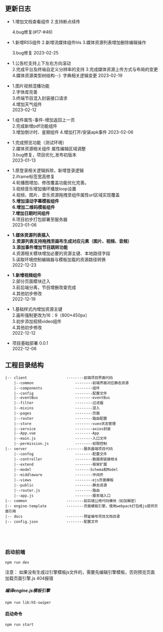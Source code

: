 ## 更新日志  

*  1.增加文档查看组件
   2.支持断点续传

   4.bug修复(#17-#46)

*  1.新增RSS组件
   2.新增流媒体组件hls
   3.媒体资源列表增加删除编辑操作
   
   3.bug修复
   2023-02-25

*  1.公告栏支持上下左右方向滚动  
   2.完成平台及终端自定义分辨率的支持 
   3.完成媒体资源上传方式与布局的变更
   4.媒体资源类型树结构--》字典相关逻辑变更
   2023-02-19

*  1.图片视频混播功能  
   2.字体库完善  
   3.终端节目混入封装接口请求  
   4.增加天气组件   
   2023-02-12

*  1.组件属性-事件-增加返回上一页  
   2.完成新增pdf功能组件  
   3.增加倒计时、星期组件
   4.增加打开/安装apk事件
   2023-02-06
     
*  1.完成预览功能（测试环境）  
   2.媒体资源相关组件 属性编辑区域调整   
   3.bug修复，项目优化,发布初版本   
   2023-01-13   

*  1.原登录相关逻辑拆除，新增登录逻辑  
   2.iframe标签宽高修复  
   4.轮播图增加、修改覆盖功能优化完善。  
   3.视频音乐增加循环播放loop设置  
   4.视频、图片、音乐资源拖拽至组件属性url区域实现覆盖  
   **5.增加滚动字幕模板组件**  
   **6.增加二维码模板组件**  
   **7.增加日期时间组件**  
   8.项目初步打包部署至服务器  
   2023-01-06  

*  **1.媒体资源列表插入**  
   **2.资源列表支持拖拽至画布生成对应元素（图片、视频、音频）**  
   **3.添加事件增加节目跳转功能**   
   4.资源相关模块增加必要的资源主键、本地路径字段  
   5.读取环境控制编辑器与模板加载的资源路径转换  
  2022-12-23 

*  **1.新增视频组件**  
   2.部分页面模块迁入  
   3.前后端分离，节目增删改查完成  
   4.其他初步修改   
  2022-12-19

*  1.基础样式内增加资源主键  
   2.画布强制更改为16：9（800*450px）  
   3.初步添加视频video组件  
   4.其他初步修改  
  2022-12-12
  
* 项目基础部署 0.0.1  
  2022-12-06 



## 工程目录结构

```
|-- client					--------前端项目界面代码
    |--common					--------前端界面对应静态资源
    |--components				--------组件
    |--config					--------配置文件
    |--eventBus					--------eventBus
    |--filter					--------过滤器
    |--mixins					--------混入
    |--pages					--------页面
    |--router					--------路由配置
    |--store					--------vuex状态管理
    |--service					--------axios封装
    |--App.vue					--------App
    |--main.js					--------入口文件
    |--permission.js			--------权限控制
|-- server					--------服务器端项目代码
    |--confog					--------配置文件
    |--controller				--------数据库链接相关
    |--extend					--------框架扩展
    |--model					-------Schema和Model
    |--middleware				--------中间件
    |--views					--------ejs页面模板
    |--public					--------静态资源
    |--router.js				--------路由
    |--app.js					--------服务端入口
|-- common					--------前后端公用代码模块（如加解密）
|-- engine-template			--------页面模板引擎，使用webpack打包成js提供页面引用
|-- docs					--------预留编写项目文档目录
|-- config.json				--------配置文件
```
  
```

```
```

         
```

### 启动前端
```
npm run dev
```

注意：
如果没有生成过引擎模板js文件的，需要先编辑引擎模板，否则预览页面加载页面引擎.js 404报错
##### 编译engine.js模板引擎
```
npm run lib:h5-swiper
```

#### 启动命令
```
npm run start
```